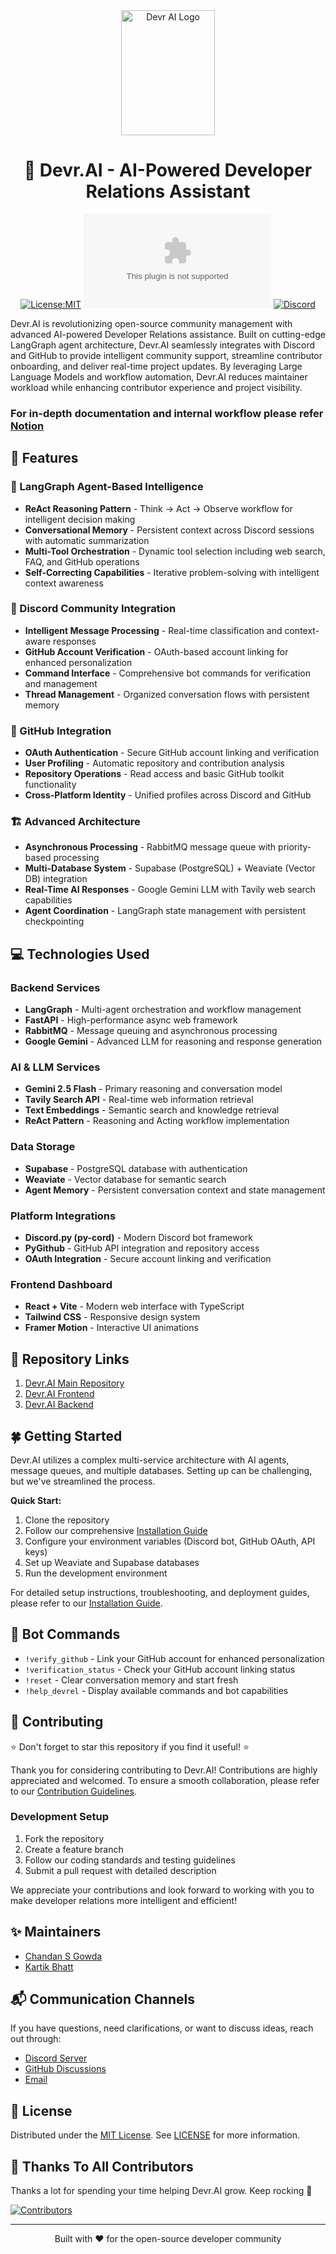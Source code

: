 <div align="center">
 <span>
 <img width="150" height="200" alt="Devr AI Logo" src="https://github.com/user-attachments/assets/ee93719e-0a40-488a-a18d-5394fd3ab8e3" />
 </span>

# 🤖 Devr.AI - AI-Powered Developer Relations Assistant
  
[![License:MIT](https://img.shields.io/badge/License-MIT-yellow.svg)](https://opensource.org/licenses/MIT)
![GitHub Org's stars](https://img.shields.io/github/stars/AOSSIE-Org/Devr.AI?style=social)
[![Discord](https://img.shields.io/discord/1022871757289422898?color=7289da&logo=discord&logoColor=white)](https://discord.gg/BjaG8DJx2G)

</div>

Devr.AI is revolutionizing open-source community management with advanced AI-powered Developer Relations assistance. Built on cutting-edge LangGraph agent architecture, Devr.AI seamlessly integrates with Discord and GitHub to provide intelligent community support, streamline contributor onboarding, and deliver real-time project updates. By leveraging Large Language Models and workflow automation, Devr.AI reduces maintainer workload while enhancing contributor experience and project visibility.

### For in-depth documentation and internal workflow please refer [Notion](https://www.notion.so/Devr-AI-Design-and-Workflow-documenting-200881d7bed680bca517e9e53e1f7c3b)

## 🚀 Features

### 🧠 LangGraph Agent-Based Intelligence
- **ReAct Reasoning Pattern** - Think → Act → Observe workflow for intelligent decision making
- **Conversational Memory** - Persistent context across Discord sessions with automatic summarization
- **Multi-Tool Orchestration** - Dynamic tool selection including web search, FAQ, and GitHub operations
- **Self-Correcting Capabilities** - Iterative problem-solving with intelligent context awareness

### 💬 Discord Community Integration
- **Intelligent Message Processing** - Real-time classification and context-aware responses
- **GitHub Account Verification** - OAuth-based account linking for enhanced personalization
- **Command Interface** - Comprehensive bot commands for verification and management
- **Thread Management** - Organized conversation flows with persistent memory

### 🔗 GitHub Integration
- **OAuth Authentication** - Secure GitHub account linking and verification
- **User Profiling** - Automatic repository and contribution analysis
- **Repository Operations** - Read access and basic GitHub toolkit functionality
- **Cross-Platform Identity** - Unified profiles across Discord and GitHub

### 🏗️ Advanced Architecture
- **Asynchronous Processing** - RabbitMQ message queue with priority-based processing
- **Multi-Database System** - Supabase (PostgreSQL) + Weaviate (Vector DB) integration
- **Real-Time AI Responses** - Google Gemini LLM with Tavily web search capabilities
- **Agent Coordination** - LangGraph state management with persistent checkpointing

## 💻 Technologies Used

### Backend Services
- **LangGraph** - Multi-agent orchestration and workflow management
- **FastAPI** - High-performance async web framework
- **RabbitMQ** - Message queuing and asynchronous processing
- **Google Gemini** - Advanced LLM for reasoning and response generation

### AI & LLM Services
- **Gemini 2.5 Flash** - Primary reasoning and conversation model
- **Tavily Search API** - Real-time web information retrieval
- **Text Embeddings** - Semantic search and knowledge retrieval
- **ReAct Pattern** - Reasoning and Acting workflow implementation

### Data Storage
- **Supabase** - PostgreSQL database with authentication
- **Weaviate** - Vector database for semantic search
- **Agent Memory** - Persistent conversation context and state management

### Platform Integrations
- **Discord.py (py-cord)** - Modern Discord bot framework
- **PyGithub** - GitHub API integration and repository access
- **OAuth Integration** - Secure account linking and verification

### Frontend Dashboard
- **React + Vite** - Modern web interface with TypeScript
- **Tailwind CSS** - Responsive design system
- **Framer Motion** - Interactive UI animations

## 🔗 Repository Links

1. [Devr.AI Main Repository](https://github.com/AOSSIE-Org/Devr.AI)
2. [Devr.AI Frontend](https://github.com/AOSSIE-Org/Devr.AI/tree/main/frontend)
3. [Devr.AI Backend](https://github.com/AOSSIE-Org/Devr.AI/tree/main/backend)

## 🍀 Getting Started

Devr.AI utilizes a complex multi-service architecture with AI agents, message queues, and multiple databases. Setting up can be challenging, but we've streamlined the process.

**Quick Start:**
1. Clone the repository
2. Follow our comprehensive [Installation Guide](./docs/INSTALL_GUIDE.md)
3. Configure your environment variables (Discord bot, GitHub OAuth, API keys)
4. Set up Weaviate and Supabase databases
5. Run the development environment

For detailed setup instructions, troubleshooting, and deployment guides, please refer to our [Installation Guide](./docs/INSTALL_GUIDE.md).

## 🎯 Bot Commands

- `!verify_github` - Link your GitHub account for enhanced personalization
- `!verification_status` - Check your GitHub account linking status
- `!reset` - Clear conversation memory and start fresh
- `!help_devrel` - Display available commands and bot capabilities

<!-- TODO -->
<!-- ## 🎬 Feature Showcase

<div align="center">
<img width="1024" height="500" alt="Devr.AI_Feature_Graphic" src="[TO BE FILLED - FEATURE GRAPHIC]" />
</div>

## 📱 Screenshots

<div align="center">
 
| Discord Integration                                                                                                      | GitHub Verification                                                                                                     | Agent Dashboard                                                                                                         |
| :----------------------------------------------------------------------------------------------------------------------- | :---------------------------------------------------------------------------------------------------------------------- | :---------------------------------------------------------------------------------------------------------------------- |
| <img src="[TO BE FILLED - DISCORD SCREENSHOT]" width="260" height="auto" />                                            | <img src="[TO BE FILLED - GITHUB SCREENSHOT]" width="250" height="auto" />                                            | <img src="[TO BE FILLED - DASHBOARD SCREENSHOT]" width="250" height="auto" />                                         |

| Agent Workflow                                                                                                          | Memory Management                                                                                                       | Real-time Responses                                                                                                    |
| :---------------------------------------------------------------------------------------------------------------------- | :---------------------------------------------------------------------------------------------------------------------- | :--------------------------------------------------------------------------------------------------------------------- |
| <img src="[TO BE FILLED - WORKFLOW SCREENSHOT]" width="250" height="auto" />                                           | <img src="[TO BE FILLED - MEMORY SCREENSHOT]" width="250" height="auto" />                                            | <img src="[TO BE FILLED - RESPONSE SCREENSHOT]" width="250" height="auto"/>                                           |

</div> -->

## 🙌 Contributing

⭐ Don't forget to star this repository if you find it useful! ⭐

Thank you for considering contributing to Devr.AI! Contributions are highly appreciated and welcomed. To ensure a smooth collaboration, please refer to our [Contribution Guidelines](./CONTRIBUTING.md).

### Development Setup
1. Fork the repository
2. Create a feature branch
3. Follow our coding standards and testing guidelines
4. Submit a pull request with detailed description

We appreciate your contributions and look forward to working with you to make developer relations more intelligent and efficient!

## ✨ Maintainers

- [Chandan S Gowda](https://github.com/chandansgowda)
- [Kartik Bhatt](https://github.com/smokeyScraper)

## 📬 Communication Channels

If you have questions, need clarifications, or want to discuss ideas, reach out through:

- [Discord Server](https://discord.gg/BjaG8DJx2G)
- [GitHub Discussions](https://github.com/AOSSIE-Org/Devr.AI/discussions/135)
- [Email](mailto:aossie.oss@gmail.com)

## 🎯 License

Distributed under the [MIT License](https://opensource.org/licenses/MIT). See [LICENSE](./LICENSE) for more information.

## 💪 Thanks To All Contributors

Thanks a lot for spending your time helping Devr.AI grow. Keep rocking 🥂

<a href="https://github.com/AOSSIE-Org/Devr.AI/graphs/contributors">
  <img src="https://contrib.rocks/image?repo=AOSSIE-Org/Devr.AI" alt="Contributors"/>
</a>

---

<div align="center">
Built with ❤️ for the open-source developer community
</div>
